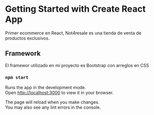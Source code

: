 # Getting Started with Create React App

Primer ecommerce en React, Not4resale es una tienda de venta de productos exclusivos.

## Framework

El framewor utilizado en mi proyecto es Bootstrap con arreglos en CSS

### `npm start`

Runs the app in the development mode.\
Open [http://localhost:3000](http://localhost:3000) to view it in your browser.

The page will reload when you make changes.\
You may also see any lint errors in the console.